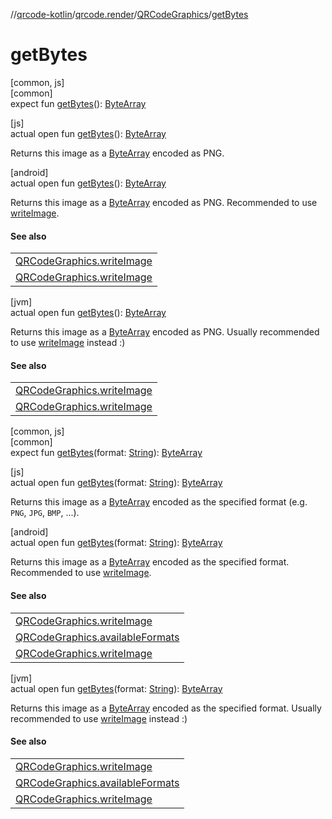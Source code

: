 //[qrcode-kotlin](../../../index.md)/[qrcode.render](../index.md)/[QRCodeGraphics](index.md)/[getBytes](get-bytes.md)

# getBytes

[common, js]\
[common]\
expect fun [getBytes](get-bytes.md)(): [ByteArray](https://kotlinlang.org/api/latest/jvm/stdlib/kotlin/-byte-array/index.html)

[js]\
actual open fun [getBytes](get-bytes.md)(): [ByteArray](https://kotlinlang.org/api/latest/jvm/stdlib/kotlin/-byte-array/index.html)

Returns this image as a [ByteArray](https://kotlinlang.org/api/latest/jvm/stdlib/kotlin/-byte-array/index.html) encoded as PNG.

[android]\
actual open fun [getBytes](get-bytes.md)(): [ByteArray](https://kotlinlang.org/api/latest/jvm/stdlib/kotlin/-byte-array/index.html)

Returns this image as a [ByteArray](https://kotlinlang.org/api/latest/jvm/stdlib/kotlin/-byte-array/index.html) encoded as PNG. Recommended to use [writeImage](write-image.md).

#### See also

| |
|---|
| [QRCodeGraphics.writeImage](write-image.md) |
| [QRCodeGraphics.writeImage](write-image.md) |

[jvm]\
actual open fun [getBytes](get-bytes.md)(): [ByteArray](https://kotlinlang.org/api/latest/jvm/stdlib/kotlin/-byte-array/index.html)

Returns this image as a [ByteArray](https://kotlinlang.org/api/latest/jvm/stdlib/kotlin/-byte-array/index.html) encoded as PNG. Usually recommended to use [writeImage](write-image.md) instead :)

#### See also

| |
|---|
| [QRCodeGraphics.writeImage](write-image.md) |
| [QRCodeGraphics.writeImage](write-image.md) |

[common, js]\
[common]\
expect fun [getBytes](get-bytes.md)(format: [String](https://kotlinlang.org/api/latest/jvm/stdlib/kotlin/-string/index.html)): [ByteArray](https://kotlinlang.org/api/latest/jvm/stdlib/kotlin/-byte-array/index.html)

[js]\
actual open fun [getBytes](get-bytes.md)(format: [String](https://kotlinlang.org/api/latest/jvm/stdlib/kotlin/-string/index.html)): [ByteArray](https://kotlinlang.org/api/latest/jvm/stdlib/kotlin/-byte-array/index.html)

Returns this image as a [ByteArray](https://kotlinlang.org/api/latest/jvm/stdlib/kotlin/-byte-array/index.html) encoded as the specified format (e.g. `PNG`, `JPG`, `BMP`, ...).

[android]\
actual open fun [getBytes](get-bytes.md)(format: [String](https://kotlinlang.org/api/latest/jvm/stdlib/kotlin/-string/index.html)): [ByteArray](https://kotlinlang.org/api/latest/jvm/stdlib/kotlin/-byte-array/index.html)

Returns this image as a [ByteArray](https://kotlinlang.org/api/latest/jvm/stdlib/kotlin/-byte-array/index.html) encoded as the specified format. Recommended to use [writeImage](write-image.md).

#### See also

| |
|---|
| [QRCodeGraphics.writeImage](write-image.md) |
| [QRCodeGraphics.availableFormats](available-formats.md) |
| [QRCodeGraphics.writeImage](write-image.md) |

[jvm]\
actual open fun [getBytes](get-bytes.md)(format: [String](https://kotlinlang.org/api/latest/jvm/stdlib/kotlin/-string/index.html)): [ByteArray](https://kotlinlang.org/api/latest/jvm/stdlib/kotlin/-byte-array/index.html)

Returns this image as a [ByteArray](https://kotlinlang.org/api/latest/jvm/stdlib/kotlin/-byte-array/index.html) encoded as the specified format. Usually recommended to use [writeImage](write-image.md) instead :)

#### See also

| |
|---|
| [QRCodeGraphics.writeImage](write-image.md) |
| [QRCodeGraphics.availableFormats](available-formats.md) |
| [QRCodeGraphics.writeImage](write-image.md) |
